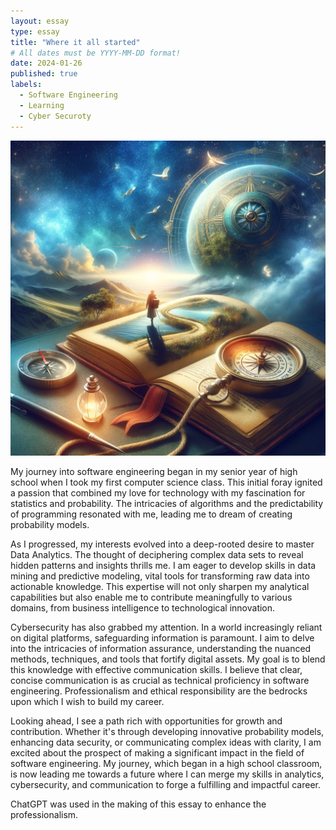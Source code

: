 ```yaml
---
layout: essay
type: essay
title: "Where it all started"
# All dates must be YYYY-MM-DD format!
date: 2024-01-26
published: true
labels:
  - Software Engineering
  - Learning
  - Cyber Securoty 
---
```


<img class="img-fluid" src="../img/Curiosity.jpeg">

My journey into software engineering began in my senior year of high school when I took my first computer science class. This initial foray ignited a passion that combined my love for technology with my fascination for statistics and probability. The intricacies of algorithms and the predictability of programming resonated with me, leading me to dream of creating probability models.

As I progressed, my interests evolved into a deep-rooted desire to master Data Analytics. The thought of deciphering complex data sets to reveal hidden patterns and insights thrills me. I am eager to develop skills in data mining and predictive modeling, vital tools for transforming raw data into actionable knowledge. This expertise will not only sharpen my analytical capabilities but also enable me to contribute meaningfully to various domains, from business intelligence to technological innovation.

Cybersecurity has also grabbed my attention. In a world increasingly reliant on digital platforms, safeguarding information is paramount. I aim to delve into the intricacies of information assurance, understanding the nuanced methods, techniques, and tools that fortify digital assets. My goal is to blend this knowledge with effective communication skills. I believe that clear, concise communication is as crucial as technical proficiency in software engineering. Professionalism and ethical responsibility are the bedrocks upon which I wish to build my career.

Looking ahead, I see a path rich with opportunities for growth and contribution. Whether it's through developing innovative probability models, enhancing data security, or communicating complex ideas with clarity, I am excited about the prospect of making a significant impact in the field of software engineering. My journey, which began in a high school classroom, is now leading me towards a future where I can merge my skills in analytics, cybersecurity, and communication to forge a fulfilling and impactful career.

ChatGPT was used in the making of this essay to enhance the professionalism. 
